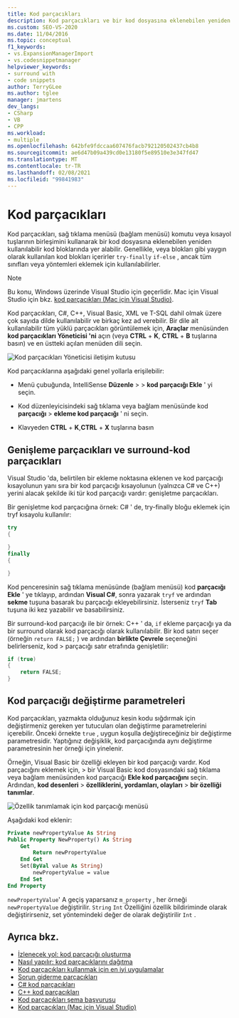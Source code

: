 ```yaml
---
title: Kod parçacıkları
description: Kod parçacıkları ve bir kod dosyasına eklenebilen yeniden kullanılabilir kod blokları hakkında bilgi edinin.
ms.custom: SEO-VS-2020
ms.date: 11/04/2016
ms.topic: conceptual
f1_keywords:
- vs.ExpansionManagerImport
- vs.codesnippetmanager
helpviewer_keywords:
- surround with
- code snippets
author: TerryGLee
ms.author: tglee
manager: jmartens
dev_langs:
- CSharp
- VB
- CPP
ms.workload:
- multiple
ms.openlocfilehash: 642bfe9fdccaa607476facb792120502437cb4b8
ms.sourcegitcommit: ae6d47b09a439cd0e13180f5e89510e3e347fd47
ms.translationtype: MT
ms.contentlocale: tr-TR
ms.lasthandoff: 02/08/2021
ms.locfileid: "99841983"
---
```

# <a name="code-snippets"></a>Kod parçacıkları

Kod parçacıkları, sağ tıklama menüsü (bağlam menüsü) komutu veya kısayol tuşlarının birleşimini kullanarak bir kod dosyasına eklenebilen yeniden kullanılabilir kod bloklarında yer alabilir. Genellikle, veya blokları gibi yaygın olarak kullanılan kod blokları içerirler `try-finally` `if-else` , ancak tüm sınıfları veya yöntemleri eklemek için kullanılabilirler.

> [!NOTE]
> Bu konu, Windows üzerinde Visual Studio için geçerlidir. Mac için Visual Studio için bkz. [kod parçacıkları (Mac için Visual Studio)](/visualstudio/mac/snippets).

Kod parçacıkları, C#, C++, Visual Basic, XML ve T-SQL dahil olmak üzere çok sayıda dilde kullanılabilir ve birkaç kez ad verebilir. Bir dile ait kullanılabilir tüm yüklü parçacıkları görüntülemek için, **Araçlar** menüsünden **kod parçacıkları Yöneticisi 'ni** açın (veya **CTRL** + **K**, **CTRL** + **B** tuşlarına basın) ve en üstteki açılan menüden dili seçin.

![Kod parçacıkları Yöneticisi iletişim kutusu](media/code-snippets-manager.png)

Kod parçacıklarına aşağıdaki genel yollarla erişilebilir:

- Menü çubuğunda, IntelliSense **Düzenle**  >    >  **kod parçacığı Ekle** ' yi seçin.

- Kod düzenleyicisindeki sağ tıklama veya bağlam menüsünde kod **parçacığı**  >  **ekleme kod parçacığı** ' ni seçin.

- Klavyeden **CTRL** + **K**,**CTRL** + **X** tuşlarına basın

## <a name="expansion-snippets-and-surround-with-snippets"></a>Genişleme parçacıkları ve surround-kod parçacıkları

Visual Studio 'da, belirtilen bir ekleme noktasına eklenen ve kod parçacığı kısayolunun yanı sıra bir kod parçacığı kısayolunun (yalnızca C# ve C++) yerini alacak şekilde iki tür kod parçacığı vardır: genişletme parçacıkları.

Bir genişletme kod parçacığına örnek: C# ' de, try-finally bloğu eklemek için tryf kısayolu kullanılır:

```csharp
try
{

}
finally
{

}
```

Kod penceresinin sağ tıklama menüsünde (bağlam menüsü) kod **parçacığı Ekle** ' ye tıklayıp, ardından **Visual C#**, sonra yazarak `tryf` ve ardından **sekme** tuşuna basarak bu parçacığı ekleyebilirsiniz. İsterseniz `tryf` **Tab** tuşuna iki kez yazabilir ve basabilirsiniz.

Bir surround-kod parçacığı ile bir örnek: C++ ' da, `if` ekleme parçacığı ya da bir surround olarak kod parçacığı olarak kullanılabilir. Bir kod satırı seçer (örneğin `return FALSE;` ) ve ardından **birlikte Çevrele** seçeneğini belirlerseniz, kod  >  parçacığı satır etrafında genişletilir:

```cpp
if (true)
{
    return FALSE;
}
```

## <a name="snippet-replacement-parameters"></a>Kod parçacığı değiştirme parametreleri

Kod parçacıkları, yazmakta olduğunuz kesin kodu sığdırmak için değiştirmeniz gereken yer tutucuları olan değiştirme parametrelerini içerebilir. Önceki örnekte `true` , uygun koşulla değiştireceğiniz bir değiştirme parametresidir. Yaptığınız değişiklik, kod parçacığında aynı değiştirme parametresinin her örneği için yinelenir.

Örneğin, Visual Basic bir özelliği ekleyen bir kod parçacığı vardır. Kod parçacığını eklemek için,   >  bir Visual Basic kod dosyasındaki sağ tıklama veya bağlam menüsünden kod parçacığı **Ekle kod parçacığını** seçin. Ardından, **kod desenleri**  >  **özelliklerini, yordamları, olayları**  >  **bir özelliği tanımlar**.

![Özellik tanımlamak için kod parçacığı menüsü](media/code-snippets-vb-property.png)

Aşağıdaki kod eklenir:

```vb
Private newPropertyValue As String
Public Property NewProperty() As String
    Get
        Return newPropertyValue
    End Get
    Set(ByVal value As String)
        newPropertyValue = value
    End Set
End Property
```

`newPropertyValue`' A geçiş yaparsanız `m_property` , her örneği `newPropertyValue` değiştirilir. `String` `Int` Özelliğini özellik bildiriminde olarak değiştirirseniz, set yöntemindeki değer de olarak değiştirilir `Int` .

## <a name="see-also"></a>Ayrıca bkz.

- [İzlenecek yol: kod parçacığı oluşturma](../ide/walkthrough-creating-a-code-snippet.md)
- [Nasıl yapılır: kod parçacıklarını dağıtma](../ide/how-to-distribute-code-snippets.md)
- [Kod parçacıkları kullanmak için en iyi uygulamalar](../ide/best-practices-for-using-code-snippets.md)
- [Sorun giderme parçacıkları](../ide/troubleshooting-snippets.md)
- [C# kod parçacıkları](../ide/visual-csharp-code-snippets.md)
- [C++ kod parçacıkları](../ide/visual-cpp-code-snippets.md)
- [Kod parçacıkları şema başvurusu](../ide/code-snippets-schema-reference.md)
- [Kod parçacıkları (Mac için Visual Studio)](/visualstudio/mac/snippets)

